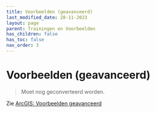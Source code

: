 ```yaml
---
title: Voorbeelden (geavanceerd)
last_modified_date: 28-11-2023
layout: page
parent: Trainingen en Voorbeelden
has_children: false
has_toc: false
nav_order: 3
---
```


Voorbeelden (geavanceerd)
=========================

> Moet nog geconverteerd worden.

Zie [ArcGIS: Voorbeelden geavanceerd](https://web.brt.kadaster.nl/top10nlhelp/Arc-Map/Voorbeelden_van_praktijksituaties.htm)
